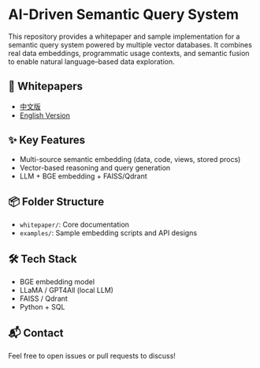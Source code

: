 # AI-Driven Semantic Query System

This repository provides a whitepaper and sample implementation for a semantic query system powered by multiple vector databases. It combines real data embeddings, programmatic usage contexts, and semantic fusion to enable natural language–based data exploration.

## 📄 Whitepapers
- [中文版](whitepaper_zh.md)
- [English Version](whitepaper_en.md)

## ✨ Key Features
- Multi-source semantic embedding (data, code, views, stored procs)
- Vector-based reasoning and query generation
- LLM + BGE embedding + FAISS/Qdrant

## 📦 Folder Structure
- `whitepaper/`: Core documentation
- `examples/`: Sample embedding scripts and API designs

## 🛠 Tech Stack
- BGE embedding model
- LLaMA / GPT4All (local LLM)
- FAISS / Qdrant
- Python + SQL

## 📬 Contact
Feel free to open issues or pull requests to discuss!


